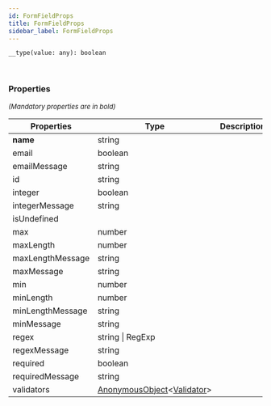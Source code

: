 ```yaml
---
id: FormFieldProps
title: FormFieldProps
sidebar_label: FormFieldProps
---
```


```tsx
__type(value: any): boolean
```
<br/>



### Properties

<font size="2"><i>(Mandatory properties are in bold)</i></font>

| Properties | Type | Description |
| --------- | ---- | ----------- |
| **name** | string |  |
| email | boolean |  |
| emailMessage | string |  |
| id | string |  |
| integer | boolean |  |
| integerMessage | string |  |
| isUndefined |  |  |
| max | number |  |
| maxLength | number |  |
| maxLengthMessage | string |  |
| maxMessage | string |  |
| min | number |  |
| minLength | number |  |
| minLengthMessage | string |  |
| minMessage | string |  |
| regex | string \| RegExp |  |
| regexMessage | string |  |
| required | boolean |  |
| requiredMessage | string |  |
| validators | [AnonymousObject](/framework-api/interfaces/AnonymousObject.md)<[Validator](/framework-api/types/Validator.md)\> |  |
